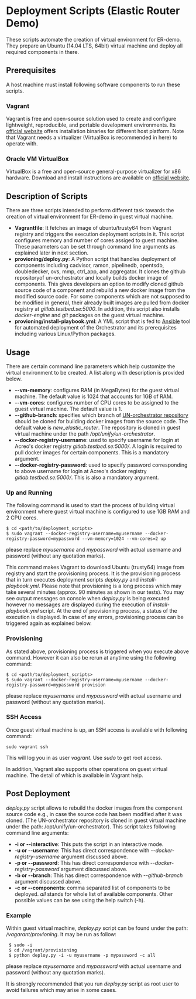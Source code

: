 # Deployment Scripts (Elastic Router Demo)
These scripts automate the creation of virtual environment for ER-demo. They prepare an Ubuntu (14.04 LTS, 64bit) virtual machine and deploy all required components in there.

## Prerequisites
A host machine must install following software components to run these scripts.

### Vagrant
Vagrant is free and open-source solution used to create and configure lightweight, reproducible, and portable development environments. Its [official website](https://www.vagrantup.com/downloads.html) offers installation binaries for different host platform. Note that Vagrant needs a virtualizer (VirtualBox is recommended in here) to operate with.  

### Oracle VM VirtualBox
VirtualBox is a free and open-source general-purpose virtualizer for x86 hardware. Download and install instructions are available on [official website](https://www.virtualbox.org/wiki/Downloads).  

## Description of Scripts
There are three scripts intended to perform different task towards the creation of virtual environment for ER-demo in guest virtual machine.

* **Vagrantfile**: It fetches an image of ubuntu/trusty64 from Vagrant registry and triggers the execution deployment scripts in it. This script configures memory and number of cores assiged to guest machine. These parameters can be set through command line arguments as explained later in next section. 
* **provioning/deploy.py**: A Python script that handles deployment of components including cadvisor, ramon, pipelinedb, opentsdb, doubledecker, ovs, mmp, ctrl_app, and aggregator. It clones the github repositoryof un-orchestrator and locally builds docker image of components. This gives developers an option to modify cloned github source code of a component and rebuild a new docker image from the modified source code. For some components which are not supposed to be modified in general, their already built images are pulled from docker registry at *gitlab.testbed.se:5000*. In addition, this script also installs *docker-engine* and *git* packages on the guest virtual machine.       
* **provioning/install-playbook.yml**: A YML script that is fed to [Ansible](https://www.ansible.com/) tool for automated deployment of the Orchestrator and its prerequisites including various Linux/Python packages.  

## Usage
There are certain command line parameters which help customize the virtual environment to be created. A list along with description is provided below.

* **--vm-memory**: configures RAM (in MegaBytes) for the guest virtual machine. The default value is 1024 that accounts for 1GB of RAM.
* **--vm-cores**: configures number of CPU cores to be assigned to the guest virtual machine. The default value is 1.
* **--github-branch**: specifies which branch of [UN-orchestrator repository](https://github.com/netgroup-polito/un-orchestrator.git) should be cloned for building docker images from the source code. The default value is *new_elastic_router*. The repository is cloned in guest virtual machine under the path */opt/unify/un-orchestrator*. 
* **--docker-registry-username**: used to specify username for login at Acreo's docker registry *gitlab.testbed.se:5000/*. A login is required to pull docker images for certain components. This is a mandatory argument. 
* **--docker-registry-password**: used to specify password corresponding to above username for login at Acreo's docker registry *gitlab.testbed.se:5000/*. This is also a mandatory argument.

### Up and Running
The following command is used to start the process of building virtual environment where guest virtual machine is configured to use 1GB RAM and 2 CPU cores.

    $ cd <path/to/deployment_scripts> 
    $ sudo vagrant --docker-registry-username=myusername --docker-registry-password=mypassword --vm-memory=1024 --vm-cores=2 up
please replace *myusername* and *mypassword* with actual username and password (without any quotation marks).

This command makes Vagrant to download Ubuntu (trusty64) image from registry and start the provisioning process. It is the provisioning process that in turn executes deployment scripts *deploy.py* and *install-playbook.yml*. Please note that provisioning is a long process which may take several minutes (approx. 90 minutes as shown in our tests). You may see output messages on console when *deploy.py* is being executed however no messages are displayed during the execution of *install-playbook.yml* script. At the end of provisioning process, a status of the execution is displayed. In case of any errors, provisioning process can be triggered again as explained below.  

### Provisioning
As stated above, provisioning process is triggered when you execute above command. However it can also be rerun at anytime using the following command:

    $ cd <path/to/deployment_scripts>
    $ sudo vagrant --docker-registry-username=myusername --docker-registry-password=mypassword provision
please replace *myusername* and *mypassword* with actual username and password (without any quotation marks).

### SSH Access
Once guest virtual machine is up, an SSH access is available with following command:
 
    sudo vagrant ssh
This will log you in as user *vagrant*. Use *sudo* to get root access.

In addition, Vagrant also supports other operations on guest virtual machine. The detail of which is available in Vagrant help.

## Post Deployment
*deploy.py* script allows to rebuild the docker images from the component source code e.g., in case the source code has been modified after it was cloned. (The UN-orchestrator repository is cloned in guest virtual machine under the path: /opt/unify/un-orchestrator). This script takes following command line arguments:  

* **-i or --interactive**: This puts the script in an interactive mode.
* **-u or --username**: This has direct correspondence with *--docker-registry-username* argument discussed above.
* **-p or --password**: This has direct correspondence with *--docker-registry-password* argument discussed above.
* **-b or --branch**: This has direct correspondence with *--github-branch* argument discussed above.
* **-c or --components**: comma separated list of components to be deployed. *all* stands for whole list of available components. Other possible values can be see using the help switch (-h).

### Example
Within guest virtual machine, *deploy.py* script can be found under the path: */vagarant/provioning*. It may be run as follow:
  
     $ sudo -i
     $ cd /vagrant/provisioning
     $ python deploy.py -i -u myusername -p mypassword -c all
please replace *myusername* and *mypassword* with actual username and password (without any quotation marks).

It is strongly recommended that you run *deploy.py* script as root user to avoid failures which may arise in some cases.
